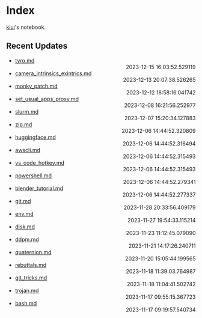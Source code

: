 
# Index

[kiui](https://kiui.moe/)'s notebook.

## Recent Updates
- [tyro.md](python\tyro/) <div style="text-align: right">2023-12-15 16:03:52.529119</div>
- [camera_intrinsics_exintrics.md](vision\camera_intrinsics_exintrics/) <div style="text-align: right">2023-12-13 20:07:38.526265</div>
- [monky_patch.md](python\monky_patch/) <div style="text-align: right">2023-12-12 18:58:16.041742</div>
- [set_usual_apps_proxy.md](web\proxy\set_usual_apps_proxy/) <div style="text-align: right">2023-12-08 16:21:56.252977</div>
- [slurm.md](linux\slurm/) <div style="text-align: right">2023-12-07 15:20:34.127883</div>
- [zip.md](linux\zip/) <div style="text-align: right">2023-12-06 14:44:52.320809</div>
- [huggingface.md](python\huggingface/) <div style="text-align: right">2023-12-06 14:44:52.316494</div>
- [awscli.md](linux\awscli/) <div style="text-align: right">2023-12-06 14:44:52.315493</div>
- [vs_code_hotkey.md](others\vs_code_hotkey/) <div style="text-align: right">2023-12-06 14:44:52.315493</div>
- [powershell.md](windows\powershell/) <div style="text-align: right">2023-12-06 14:44:52.279341</div>
- [blender_tutorial.md](model\blender_tutorial/) <div style="text-align: right">2023-12-06 14:44:52.277337</div>
- [git.md](linux\git/) <div style="text-align: right">2023-11-28 20:33:56.409179</div>
- [env.md](linux\env/) <div style="text-align: right">2023-11-27 19:54:33.115214</div>
- [disk.md](linux\disk/) <div style="text-align: right">2023-11-23 11:12:45.079090</div>
- [ddpm.md](math\ddpm/) <div style="text-align: right">2023-11-21 14:17:26.240711</div>
- [quaternion.md](math\quaternion/) <div style="text-align: right">2023-11-20 15:05:44.199565</div>
- [rebuttals.md](writings\rebuttals/) <div style="text-align: right">2023-11-18 11:39:03.764987</div>
- [git_tricks.md](linux\git_tricks/) <div style="text-align: right">2023-11-18 11:04:41.502742</div>
- [trojan.md](web\proxy\trojan/) <div style="text-align: right">2023-11-17 09:55:15.367723</div>
- [bash.md](linux\bash/) <div style="text-align: right">2023-11-17 09:19:57.540734</div>
